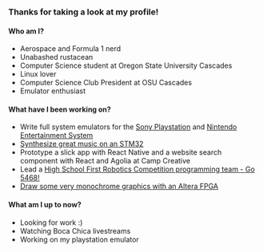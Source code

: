 ### Thanks for taking a look at my profile!

#### Who am I?
- Aerospace and Formula 1 nerd
- Unabashed rustacean
- Computer Science student at Oregon State University Cascades
- Linux lover 
- Computer Science Club President at OSU Cascades 
- Emulator enthusiast

#### What have I been working on?
- Write full system emulators for the [Sony Playstation](https://github.com/Colin-Suckow/vaporstation) and [Nintendo Entertainment System](https://github.com/Colin-Suckow/rust-nes)
- [Synthesize great music on an STM32](https://github.com/Colin-Suckow/STM32_Synth)
- Prototype a slick app with React Native and a website search component with React and Agolia at Camp Creative
- Lead a [High School First Robotics Competition programming team - Go 5468!](https://summitrobotics.com/)
- [Draw some very monochrome graphics with an Altera FPGA](https://github.com/Colin-Suckow/fpga_vga_display)

#### What am I up to now?
- Looking for work :)
- Watching Boca Chica livestreams
- Working on my playstation emulator
